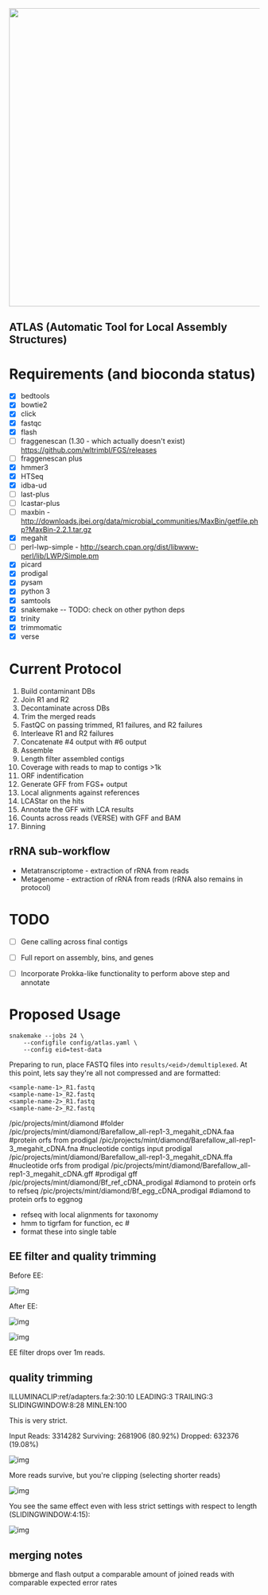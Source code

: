 <img src="images/logo.jpg" width="600"/>

## ATLAS (Automatic Tool for Local Assembly Structures)

# Requirements (and bioconda status)

- [x] bedtools
- [x] bowtie2
- [x] click
- [x] fastqc
- [x] flash
- [ ] fraggenescan (1.30 - which actually doesn't exist) https://github.com/wltrimbl/FGS/releases
- [ ] fraggenescan plus
- [x] hmmer3
- [x] HTSeq
- [x] idba-ud
- [ ] last-plus
- [ ] lcastar-plus
- [ ] maxbin - http://downloads.jbei.org/data/microbial_communities/MaxBin/getfile.php?MaxBin-2.2.1.tar.gz
- [x] megahit
- [ ] perl-lwp-simple - http://search.cpan.org/dist/libwww-perl/lib/LWP/Simple.pm
- [x] picard
- [x] prodigal
- [x] pysam
- [x] python 3
- [x] samtools
- [x] snakemake -- TODO: check on other python deps
- [x] trinity
- [x] trimmomatic
- [x] verse

# Current Protocol

1. Build contaminant DBs
2. Join R1 and R2
3. Decontaminate across DBs
4. Trim the merged reads
5. FastQC on passing trimmed, R1 failures, and R2 failures
6. Interleave R1 and R2 failures
7. Concatenate #4 output with #6 output
8. Assemble
9. Length filter assembled contigs
10. Coverage with reads to map to contigs >1k
11. ORF indentification
12. Generate GFF from FGS+ output
13. Local alignments against references
14. LCAStar on the hits
15. Annotate the GFF with LCA results
16. Counts across reads (VERSE) with GFF and BAM
17. Binning

## rRNA sub-workflow
+ Metatranscriptome - extraction of rRNA from reads
+ Metagenome - extraction of rRNA from reads (rRNA also remains in protocol)

# TODO

- [ ] Gene calling across final contigs
- [ ] Full report on assembly, bins, and genes
- [ ] Incorporate Prokka-like functionality to perform above step and annotate


# Proposed Usage

```
snakemake --jobs 24 \
	--configfile config/atlas.yaml \
	--config eid=test-data
```

Preparing to run, place FASTQ files into `results/<eid>/demultiplexed`. At this point, lets say they're all not compressed and are formatted:

```
<sample-name-1>_R1.fastq
<sample-name-1>_R2.fastq
<sample-name-2>_R1.fastq
<sample-name-2>_R2.fastq
```

/pic/projects/mint/diamond #folder
/pic/projects/mint/diamond/Barefallow_all-rep1-3_megahit_cDNA.faa #protein orfs from prodigal
/pic/projects/mint/diamond/Barefallow_all-rep1-3_megahit_cDNA.fna #nucleotide contigs input prodigal
/pic/projects/mint/diamond/Barefallow_all-rep1-3_megahit_cDNA.ffa  #nucleotide orfs from prodigal
/pic/projects/mint/diamond/Barefallow_all-rep1-3_megahit_cDNA.gff  #prodigal gff
/pic/projects/mint/diamond/Bf_ref_cDNA_prodigal #diamond to protein orfs to refseq
/pic/projects/mint/diamond/Bf_egg_cDNA_prodigal #diamond to protein orfs to eggnog


+ refseq with local alignments for taxonomy
+ hmm to tigrfam for function, ec #
+ format these into single table


## EE filter and quality trimming

Before EE:

![img](images/before_ee.png)

After EE:

![img](images/after_ee.png)

![img](images/after_ee_length_dist.png)

EE filter drops over 1m reads.

## quality trimming

ILLUMINACLIP:ref/adapters.fa:2:30:10 LEADING:3 TRAILING:3 SLIDINGWINDOW:8:28 MINLEN:100

This is very strict.

Input Reads: 3314282 Surviving: 2681906 (80.92%) Dropped: 632376 (19.08%)

![img](images/after_qual.png)

More reads survive, but you're clipping (selecting shorter reads)

![img](images/after_qual_length_dist.png)

You see the same effect even with less strict settings with respect to length (SLIDINGWINDOW:4:15):

![img](images/less_strict_qual_trim.png)

## merging notes

bbmerge and flash output a comparable amount of joined reads with comparable expected error rates
